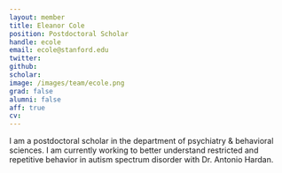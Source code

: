 ```yaml
---
layout: member
title: Eleanor Cole
position: Postdoctoral Scholar
handle: ecole
email: ecole@stanford.edu
twitter: 
github: 
scholar: 
image: /images/team/ecole.png
grad: false
alumni: false
aff: true
cv: 
---
```


I am a postdoctoral scholar in the department of psychiatry & behavioral sciences. I am currently working to better understand restricted and repetitive behavior in autism spectrum disorder with Dr. Antonio Hardan.


